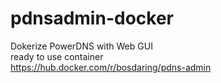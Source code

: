 # pdnsadmin-docker
Dokerize PowerDNS with Web GUI \
ready to use container \
https://hub.docker.com/r/bosdaring/pdns-admin
